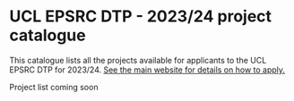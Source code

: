 # UCL EPSRC DTP - 2023/24 project catalogue

This catalogue lists all the projects available for applicants to the UCL EPSRC DTP for 2023/24. [See the main website for details on how to apply.](https://rebrand.ly/tvz9zlk)

Project list coming soon

